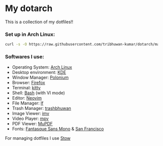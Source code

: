# My dotarch
This is a collection of my dotfiles!!

### Set up in Arch Linux:
```bash
curl -s -O https://raw.githubusercontent.com/tribhuwan-kumar/dotarch/main/accessories/setup.sh && chmod +x setup.sh && ./setup.sh
```
### Softwares I use:

- Operating System: [Arch Linux](https://archlinux.org/)
- Desktop environment: [KDE](https://kde.org/)
- Window Manager: [Polonium](https://github.com/zeroxoneafour/polonium)
- Browser: [Firefox](https://www.mozilla.org/en-US/firefox/new/)
- Terminal: [kitty](https://sw.kovidgoyal.net/kitty/)
- Shell: [Bash](https://www.gnu.org/software/bash/) (with VI mode)
- Editor: [Neovim](https://neovim.io/)
- File Manager: [lf](https://github.com/gokcehan/lf)
- Trash Manager: [trashbhuwan](https://github.com/tribhuwan-kumar/trashbhuwan)
- Image Viewer: [imv](https://sr.ht/~exec64/imv/)
- Video Player: [mpv](https://mpv.io/)
- PDF Viewer: [MuPDF](https://mupdf.com/)
- Fonts: [Fantasque Sans Mono](https://github.com/belluzj/fantasque-sans) & [San Francisco](https://github.com/tribhuwan-kumar/dotarch/tree/main/accessories/San%20Francisco)

For managing dotfiles I use [Stow](https://www.gnu.org/software/stow/)
